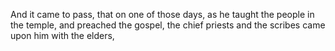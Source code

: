 And it came to pass, that on one of those days, as he taught the people in the temple, and preached the gospel, the chief priests and the scribes came upon him with the elders,
